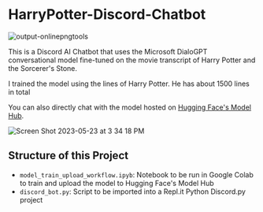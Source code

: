 # HarryPotter-Discord-Chatbot

  ![output-onlinepngtools](https://github.com/nightbounty/HarryPotter-Discord-Chatbot/assets/104731480/d92eaf73-32ee-4821-a744-71175684071e)



This is a Discord AI Chatbot that uses the Microsoft DialoGPT conversational model fine-tuned on the movie transcript of Harry Potter and the Sorcerer's Stone.

I trained the model using the lines of Harry Potter. He has about 1500 lines in total

You can also directly chat with the model hosted on [Hugging Face's Model Hub](https://huggingface.co/kevintest1234/DialoGPT-small-harrypotter).

![Screen Shot 2023-05-23 at 3 34 18 PM](https://github.com/nightbounty/HarryPotter-Discord-Chatbot/assets/104731480/a99c62d0-805c-4e79-83c5-2d5ea671ab26)

## Structure of this Project

- `model_train_upload_workflow.ipyb`: Notebook to be run in Google Colab to train and upload the model to Hugging Face's Model Hub
- `discord_bot.py`: Script to be imported into a Repl.it Python Discord.py project
